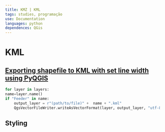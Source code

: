 ```yaml
---
title: KMZ | KML
tags: studies, programação
use: Documentation
languages: python
dependences: QGis
---
```


# KML
## [Exporting shapefile to KML with set line width using PyQGIS](https://gis.stackexchange.com/questions/346392/exporting-shapefile-to-kml-with-set-line-width-using-pyqgis)
```py
for layer in layers:
name=layer.name()
if "Feeder" in name:
    output_layer = r"(path/to/file)" +  name + ".kml"
    QgsVectorFileWriter.writeAsVectorFormat(layer, output_layer, "utf-8", layer.crs())
```
## Styling
